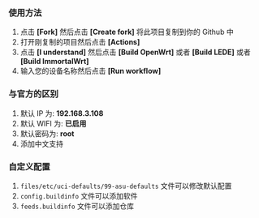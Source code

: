 ### 使用方法
1. 点击 **[Fork]** 然后点击 **[Create fork]** 将此项目复制到你的 Github 中
2. 打开刚复制的项目然后点击 **[Actions]**
3. 点击 **[I understand]** 然后点击 **[Build OpenWrt]** 或者 **[Build LEDE]** 或者 **[Build ImmortalWrt]**
4. 输入您的设备名称然后点击 **[Run workflow]**

### 与官方的区别
1. 默认 IP 为: **192.168.3.108**
2. 默认 WIFI 为: **已启用**
3. 默认密码为: **root**
4. 添加中文支持

### 自定义配置
1. `files/etc/uci-defaults/99-asu-defaults` 文件可以修改默认配置
2. `config.buildinfo` 文件可以添加软件
3. `feeds.buildinfo` 文件可以添加仓库
